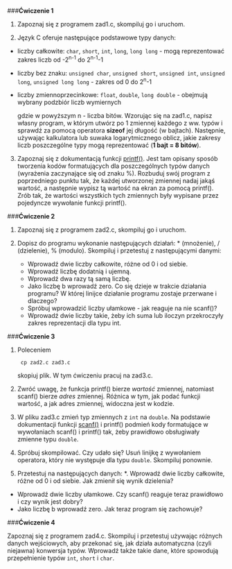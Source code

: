###**Ćwiczenie 1**

1. Zapoznaj się z programem zad1.c, skompiluj go i uruchom.

2. Język C oferuje następujące podstawowe typy danych:

  * liczby całkowite: `char`, `short`, `int`, `long`, `long long` - mogą reprezentować zakres liczb od -2<sup>n-1</sup> do 2<sup>n-1</sup>-1
  
  * liczby bez znaku: `unsigned char`, `unsigned short`, `unsigned int`, `unsigned long`, `unsigned long long` - zakres od 0 do 2<sup>n</sup>-1 
  * liczby zmiennoprzecinkowe: `float`, `double`, `long double` - obejmują wybrany podzbiór liczb wymiernych
  
     gdzie w powyższym n - liczba bitów. Wzorując się na zad1.c, napisz własny program, w którym utwórz po 1 zmiennej każdego z ww. typów i sprawdź za pomocą operatora **sizeof** jej długość (w bajtach). Następnie, używając kalkulatora lub suwaka logarytmicznego oblicz, jakie zakresy liczb poszczególne typy mogą reprezentować (**1 bajt = 8 bitów**).  
3. Zapoznaj się z dokumentacją funkcji [printf()](http://www.cplusplus.com/reference/cstdio/printf/). Jest tam opisany sposób tworzenia kodów formatujących dla poszczególnych typów danych (wyrażenia zaczynające się od znaku %). Rozbuduj swój program z poprzedniego punktu tak, że każdej utworzonej zmiennej nadaj jakąś wartość, a następnie wypisz tą wartość na ekran za pomocą printf(). Zrób tak, że wartości wszystkich tych zmiennych były wypisane przez pojedyncze wywołanie funkcji printf().

###**Ćwiczenie 2**

1. Zapoznaj się z programem zad2.c, skompiluj go i uruchom.
2. Dopisz do programu wykonanie następujących działań: * (mnożenie), / (dzielenie), % (modulo). Skompiluj i przetestuj z następującymi danymi:

   * Wprowadź dwie liczby całkowite, różne od 0 i od siebie.
   * Wprowadź liczbę dodatnią i ujemną.
   * Wprowadź dwa razy tą samą liczbę.
   * Jako liczbę b wprowadź zero. Co się dzieje w trakcie działania programu? W której linijce działanie programu zostaje przerwane i dlaczego?
   * Spróbuj wprowadzić liczby ułamkowe - jak reaguje na nie scanf()?
   * Wprowadź dwie liczby takie, żeby ich suma lub iloczyn przekroczyły zakres reprezentacji dla typu int.


###**Ćwiczenie 3**

1. Poleceniem

        cp zad2.c zad3.c
       
   skopiuj plik. W tym ćwiczeniu pracuj na zad3.c.
   
2. Zwróć uwagę, że funkcja printf() bierze *wartość* zmiennej, natomiast scanf() bierze *adres* zmiennej. Różnica w tym, jak podać funkcji wartość, a jak adres zmiennej, widoczna jest w kodzie.
3. W pliku zad3.c zmień typ zmiennych z `int` na `double`. Na podstawie dokumentacji funkcji [scanf()](http://www.cplusplus.com/reference/cstdio/scanf/) i printf() podmień kody formatujące w wywołaniach scanf() i printf() tak, żeby prawidłowo obsługiwały zmienne typu `double`.
4. Spróbuj skompilować. Czy udało się? Usuń linijkę z wywołaniem operatora, który nie występuje dla typu `double`. Skompiluj ponownie.
5. Przetestuj na następujących danych:
  *. Wprowadź dwie liczby całkowite, różne od 0 i od siebie. Jak zmienił się wynik dzielenia?
  * Wprowadź dwie liczby ułamkowe. Czy scanf() reaguje teraz prawidłowo i czy wynik jest dobry?
  * Jako liczbę b wprowadź zero. Jak teraz program się zachowuje?

###**Ćwiczenie 4**

Zapoznaj się z programem zad4.c. Skompiluj i przetestuj używając różnych danych wejściowych, aby przekonać się, jak działa automatyczna (czyli niejawna) konwersja typów. Wprowadź także takie dane, które spowodują przepełnienie typów `int`, `short` i `char`.
